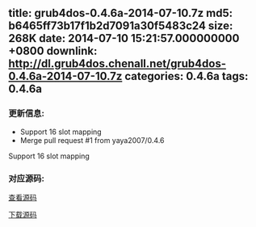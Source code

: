 title: grub4dos-0.4.6a-2014-07-10.7z
md5: b6465ff73b17f1b2d7091a30f5483c24
size: 268K
date: 2014-07-10 15:21:57.000000000 +0800
downlink: http://dl.grub4dos.chenall.net/grub4dos-0.4.6a-2014-07-10.7z
categories: 0.4.6a
tags: 0.4.6a
---


### 更新信息:
  * Support 16 slot mapping
  * Merge pull request #1 from yaya2007/0.4.6

Support 16 slot mapping

### 对应源码:
  [查看源码](https://github.com/chenall/grub4dos/tree/27a33454d85c85743ff0894cbee56b46c1a85cde)

  [下载源码](https://github.com/chenall/grub4dos/archive/27a33454d85c85743ff0894cbee56b46c1a85cde.zip)
